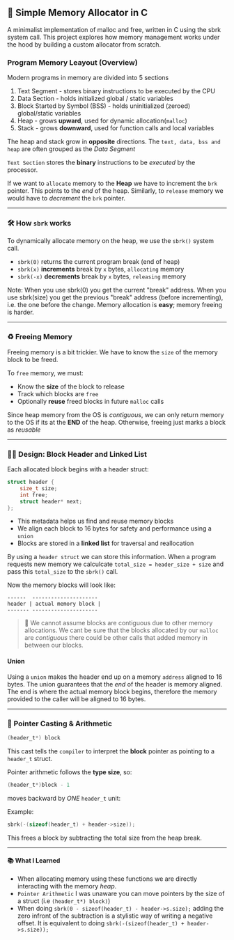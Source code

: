 ## 🧱 Simple Memory Allocator in C

A minimalist implementation of malloc and free, written in C using the sbrk system call. This project explores how memory management works under the hood by building a custom allocator from scratch.

### Program Memory Leayout (Overview)

Modern programs in memory are divided into 5 sections

1. Text Segment - stores binary instructions to be executed by the CPU
2. Data Section - holds initialized global / static variables
3. Block Started by Symbol (BSS) - holds uninitialized (zeroed) global/static variables
4. Heap - grows **upward**, used for dynamic allocation(`malloc`)
5. Stack - grows **downward**, used for function calls and local variables

The heap and stack grow in **opposite** directions. The `text, data, bss and heap` are often grouped as the _Data Segment_

`Text Section` stores the **binary** instructions to be _executed_ by the processor.

If we want to `allocate` memory to the **Heap** we have to increment the `brk` pointer. This points to the _end_ of the heap.
Similarly, to `release` memory we would have to _decrement_ the `brk` pointer.

---

### 🛠 How `sbrk` works
To dynamically allocate memory on the heap, we use the `sbrk()` system call.
- `sbrk(0)` returns the current program break (end of heap)
- `sbrk(x)` **increments** break by `x` bytes, `allocating` memory
- `sbrk(-x)` **decrements** break by `x` bytes, `releasing` memory

Note: When you use sbrk(0) you get the current "break" address. When you use sbrk(size) you get the previous "break" address (before incrementing), i.e. the one before the change. Memory allocation is **easy**; memory freeing is harder.

---

### ♻️ Freeing Memory

Freeing memory is a bit trickier. We have to know the `size` of the memory block to be freed.

To `free` memory, we must:
- Know the **size** of the block to release
- Track which blocks are `free`
- Optionally **reuse** freed blocks in future `malloc` calls

Since heap memory from the OS is _contiguous_, we can only return memory to the OS if its at the **END** of the heap. Otherwise, freeing just marks a block as _reusable_

---

### ⛓️‍💥 Design: Block Header and Linked List

Each allocated block begins with a header struct:
```c
struct header {
    size_t size;
    int free;
    struct header* next;
};
```
- This metadata helps us find and reuse memory blocks
- We align each block to 16 bytes for safety and performance using a `union`
- Blocks are stored in a **linked list** for traversal and reallocation

By using a `header struct` we can store this information. When a program requests new memory we calculcate `total_size = header_size + size` and pass this `total_size` to the `sbrk()` call.

Now the memory blocks will look like:

```
------  ---------------------
header | actual memory block |
------- ---------------------
```
> 📌 We cannot assume blocks are contiguous due to other memory allocations.
We cant be sure that the blocks allocated by our `malloc` are _contiguous_ there could be other calls that added memory in between our blocks.

#### Union

Using a `union` makes the header end up on a memory `address` aligned to 16 bytes. The union guarantees that the _end_ of the header is memory aligned. The end is where the actual memory block begins, therefore the memory provided to the caller will be aligned to 16 bytes.

---

### 🔄 Pointer Casting & Arithmetic

```c
(header_t*) block
```
This cast tells the `compiler` to interpret the **block** pointer as pointing to a `header_t` struct.

Pointer arithmetic follows the **type size**, so:
```c
(header_t*)block - 1
```
moves backward by _ONE_ `header_t` unit:

Example:
```c
sbrk(-(sizeof(header_t) + header->size));
```
This frees a block by subtracting the total size from the heap break.

---

#### 📚 What I Learned

- When allocating memory using these functions we are directly interacting with the memory _heap_.
- `Pointer Arithmetic` I was unaware you can move pointers by the size of a struct (i.e `(header_t*) block)`)
- When doing `sbrk(0 - sizeof(header_t) - header->s.size);` adding the zero infront of the subtraction is a stylistic way of writing a negative offset. It is equivalent to doing `sbrk(-(sizeof(header_t) + header->s.size));`
